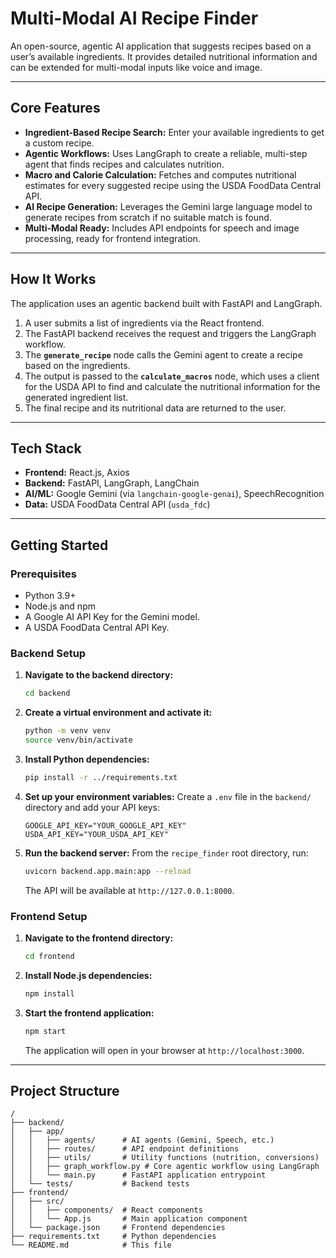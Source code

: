 # Multi-Modal AI Recipe Finder

An open-source, agentic AI application that suggests recipes based on a user’s available ingredients. It provides detailed nutritional information and can be extended for multi-modal inputs like voice and image.

---

## Core Features

- **Ingredient-Based Recipe Search:** Enter your available ingredients to get a custom recipe.
- **Agentic Workflows:** Uses LangGraph to create a reliable, multi-step agent that finds recipes and calculates nutrition.
- **Macro and Calorie Calculation:** Fetches and computes nutritional estimates for every suggested recipe using the USDA FoodData Central API.
- **AI Recipe Generation:** Leverages the Gemini large language model to generate recipes from scratch if no suitable match is found.
- **Multi-Modal Ready:** Includes API endpoints for speech and image processing, ready for frontend integration.

---

## How It Works

The application uses an agentic backend built with FastAPI and LangGraph.

1.  A user submits a list of ingredients via the React frontend.
2.  The FastAPI backend receives the request and triggers the LangGraph workflow.
3.  The **`generate_recipe`** node calls the Gemini agent to create a recipe based on the ingredients.
4.  The output is passed to the **`calculate_macros`** node, which uses a client for the USDA API to find and calculate the nutritional information for the generated ingredient list.
5.  The final recipe and its nutritional data are returned to the user.

---

## Tech Stack

- **Frontend:** React.js, Axios
- **Backend:** FastAPI, LangGraph, LangChain
- **AI/ML:** Google Gemini (via `langchain-google-genai`), SpeechRecognition
- **Data:** USDA FoodData Central API (`usda_fdc`)

---

## Getting Started

### Prerequisites

- Python 3.9+
- Node.js and npm
- A Google AI API Key for the Gemini model.
- A USDA FoodData Central API Key.

### Backend Setup

1.  **Navigate to the backend directory:**
    ```bash
    cd backend
    ```

2.  **Create a virtual environment and activate it:**
    ```bash
    python -m venv venv
    source venv/bin/activate
    ```

3.  **Install Python dependencies:**
    ```bash
    pip install -r ../requirements.txt
    ```

4.  **Set up your environment variables:**
    Create a `.env` file in the `backend/` directory and add your API keys:
    ```
    GOOGLE_API_KEY="YOUR_GOOGLE_API_KEY"
    USDA_API_KEY="YOUR_USDA_API_KEY"
    ```

5.  **Run the backend server:**
    From the `recipe_finder` root directory, run:
    ```bash
    uvicorn backend.app.main:app --reload
    ```
    The API will be available at `http://127.0.0.1:8000`.

### Frontend Setup

1.  **Navigate to the frontend directory:**
    ```bash
    cd frontend
    ```

2.  **Install Node.js dependencies:**
    ```bash
    npm install
    ```

3.  **Start the frontend application:**
    ```bash
    npm start
    ```
    The application will open in your browser at `http://localhost:3000`.

---

## Project Structure

```
/
├── backend/
│   ├── app/
│   │   ├── agents/      # AI agents (Gemini, Speech, etc.)
│   │   ├── routes/      # API endpoint definitions
│   │   ├── utils/       # Utility functions (nutrition, conversions)
│   │   ├── graph_workflow.py # Core agentic workflow using LangGraph
│   │   └── main.py      # FastAPI application entrypoint
│   └── tests/           # Backend tests
├── frontend/
│   ├── src/
│   │   ├── components/  # React components
│   │   └── App.js       # Main application component
│   └── package.json     # Frontend dependencies
├── requirements.txt     # Python dependencies
└── README.md            # This file
```